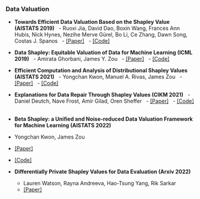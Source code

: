 ### Data Valuation

 - **Towards Efficient Data Valuation Based on the Shapley Value (AISTATS 2019)**
  - Ruoxi Jia, David Dao, Boxin Wang, Frances Ann Hubis, Nick Hynes, Nezihe Merve Gürel, Bo Li, Ce Zhang, Dawn Song, Costas J. Spanos
  - [[Paper]]( )
  - [[Code]]( )


 - **Data Shapley: Equitable Valuation of Data for Machine Learning (ICML 2019)**
  - Amirata Ghorbani, James Y. Zou
  - [[Paper]]( )
  - [[Code]]( )


 - **Efficient Computation and Analysis of Distributional Shapley Values (AISTATS 2021)**
  - Yongchan Kwon, Manuel A. Rivas, James Zou
  - [[Paper]]( )
  - [[Code]]( )
 

 - **Explanations for Data Repair Through Shapley Values (CIKM 2021)**
   - Daniel Deutch, Nave Frost, Amir Gilad, Oren Sheffer
   - [[Paper]]( )
   - [[Code]]( )
 
 
 - **Beta Shapley: a Unified and Noise-reduced Data Valuation Framework for Machine Learning (AISTATS 2022)**
  - Yongchan Kwon, James Zou
  - [[Paper]]( )
  - [[Code]]( )

- **Differentially Private Shapley Values for Data Evaluation (Arxiv 2022)**
  - Lauren Watson, Rayna Andreeva, Hao-Tsung Yang, Rik Sarkar
  - [[Paper]](https://arxiv.org/pdf/2206.00511.pdf)

